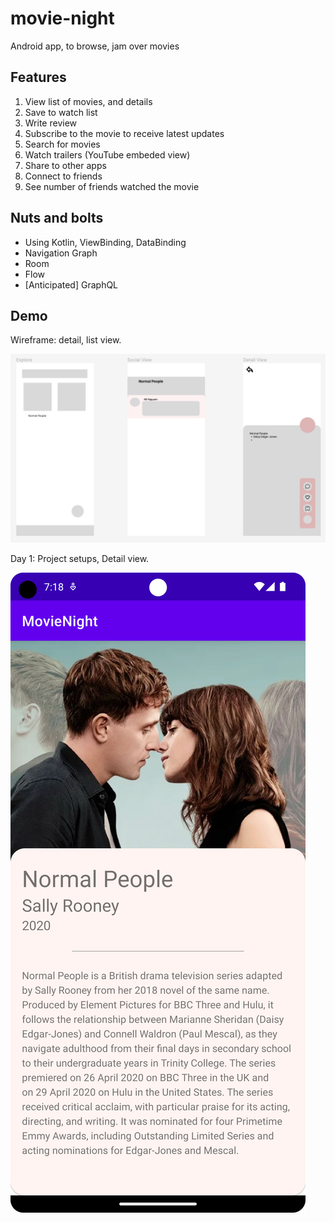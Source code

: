 # movie-night

Android app, to browse, jam over movies

## Features

1. View list of movies, and details
2. Save to watch list
3. Write review
4. Subscribe to the movie to receive latest updates
5. Search for movies
6. Watch trailers (YouTube embeded view)
7. Share to other apps
8. Connect to friends
9. See number of friends watched the movie

## Nuts and bolts

- Using Kotlin, ViewBinding, DataBinding
- Navigation Graph
- Room
- Flow
- [Anticipated] GraphQL

## Demo

Wireframe: detail, list view.

![Wireframe](Readme_images/wireframe_1.png)

Day 1: Project setups, Detail view.

![Day 1b](Readme_images/Day_1b.png)
